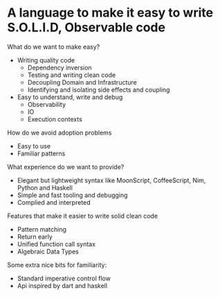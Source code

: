 # A language to make it easy to write S.O.L.I.D, Observable code

What do we want to make easy?
- Writing quality code
    - Dependency inversion
    - Testing and writing clean code
    - Decoupling Domain and Infrastructure
    - Identifying and isolating side effects and coupling
- Easy to understand, write and debug
    - Observability
    - IO
    - Execution contexts

How do we avoid adoption problems
- Easy to use
- Familiar patterns

What experience do we want to provide?
- Elegant but lightweight syntax like MoonScript, CoffeeScript, Nim, Python and Haskell
- Simple and fast tooling and debugging
- Complied and interpreted

Features that make it easier to write solid clean code
- Pattern matching
- Return early
- Unified function call syntax
- Algebraic Data Types

Some extra nice bits for familiarity:
- Standard imperative control flow
- Api inspired by dart and haskell
